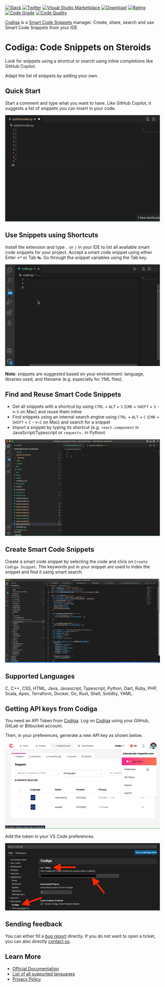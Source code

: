 [![Slack](https://img.shields.io/badge/Slack-@codigahq.svg?logo=slack)](https://join.slack.com/t/codigahq/shared_invite/zt-9hvmfwie-9BUVFwZDwvpIGlkHv2mzYQ)
[![Twitter](https://img.shields.io/badge/Twitter-getcodiga-blue?logo=twitter&logoColor=blue&color=blue)](https://twitter.com/getcodiga)
[![Visual Studio Marketplace](https://vsmarketplacebadge.apphb.com/installs-short/codiga.vscode-plugin.svg?style=flat-square)](https://marketplace.visualstudio.com/items?itemName=codiga.vscode-plugin)
[![Download](https://vsmarketplacebadge.apphb.com/downloads-short/codiga.vscode-plugin.svg)](https://marketplace.visualstudio.com/items?itemName=codiga.vscode-plugin)
[![Rating](https://vsmarketplacebadge.apphb.com/rating-short/codiga.vscode-plugin.svg)](https://marketplace.visualstudio.com/items?itemName=codiga.vscode-plugin)
[![Code Grade](https://api.codiga.io/project/29693/status/svg)](https://app.codiga.io/public/project/29693/vscode-plugin/dashboard)
[![Code Quality](https://api.codiga.io/project/29693/score/svg)](https://app.codiga.io/public/project/29693/vscode-plugin/dashboard)

[Codiga](https://www.codiga.io) is a [Smart Code Snippets](https://www.codiga.io/code-snippets/smart-code-snippets/) manager. Create, share, search and use Smart Code Snippets from your IDE.

# Codiga: Code Snippets on Steroids

Look for snippets using a shortcut or search using inline completions like GitHub Copilot.

Adapt the list of snippets by adding your own.

## Quick Start

Start a comment and type what you want to have. Like GitHub Copilot, it suggests a list of snippets you can insert in your code.

![Use of smart code snippet in Python](images/inline-completion.gif)

## Use Snippets using Shortcuts

Install the extension and type `.` or `/` in your IDE to list all available smart code snippets for your project. Accept a smart code snippet using either Enter ↩ or Tab ↹. Go through the snippet variables using the Tab key.

![Use of smart code snippet in Python](images/vscode-read-file.gif)

**Note**: snippets are suggested based on your environment: language, libraries used, and filename (e.g. especially for YML files).

## Find and Reuse Smart Code Snippets

- Get all snippets with a shortcut by using `CTRL` + `ALT` + `S` (`CMD` + `SHIFT` + `S` - `⌘⇧S` on Mac) and reuse them inline
- Find snippets using an internal search engine using `CTRL` + `ALT` + `C` (`CMD` + `SHIFT` + `C` - `⌘⇧C` on Mac) and search for a snippet
- Import a snippet by typing its shortcut (e.g. `react.component` in JavaScript/Typescript or `requests.` in Python)

![Coding Assistant to find snippets](images/vscode-coding-assistant.gif)

## Create Smart Code Snippets

Create a smart code snippet by selecting the code and click on `Create Codiga Snippet`. The keywords put in your snippet are used to index the snippet and find it using smart search.

![Creation of Smart Code Snippet](images/vscode-create-recipe.gif)

## Supported Languages

C, C++, CSS, HTML, Java, Javascript, Typescript, Python, Dart, Ruby, PHP, Scala, Apex, Terraform, Docker, Go, Rust, Shell, Solidity, YAML.

## Getting API keys from Codiga

You need an API Token from [Codiga](https://codiga.io).
Log on [Codiga](https://app.codiga.io) using your GitHub, GitLab or Bitbucket account.

Then, in your preferences, generate a new API key as shown below.

![Generate API Token on Codiga](images/api-token-creation.gif)

Add the token in your VS Code preferences.

![Enter your API keys](images/configuration.png)

## Sending feedback

You can either fill a [bug report](https://github.com/codiga/vscode-plugin/issues) directly.
If you do not want to open a ticket, you can also directly [contact us](https://codiga.io/contact).

## Learn More

- [Official Documentation](https://doc.codiga.io/docs/coding-assistant/coding-assistant-vscode/)
- [List of all supported languages](https://doc.codiga.io/docs/faq/#what-languages-are-supported)
- [Privacy Policy](https://www.codiga.io/privacy)
